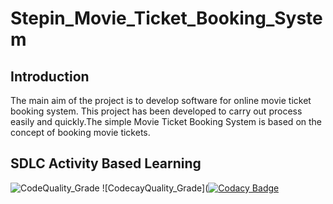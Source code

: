 # Stepin_Movie_Ticket_Booking_System

## Introduction

The main aim of the project is to develop software for online movie ticket booking system. This project has been developed to carry out process easily and quickly.The simple Movie Ticket Booking System is based on the concept of booking movie tickets.

## SDLC Activity Based Learning

![CodeQuality_Grade](https://www.code-inspector.com/project/27637/status/svg)
![CodecayQuality_Grade]([![Codacy Badge](https://app.codacy.com/project/badge/Grade/a5c1741b8da1425daf255b889f4c1ca3)](https://www.codacy.com/gh/TanujaPatgar/Stepin_Movie_Ticket_Booking_System/dashboard?utm_source=github.com&amp;utm_medium=referral&amp;utm_content=TanujaPatgar/Stepin_Movie_Ticket_Booking_System&amp;utm_campaign=Badge_Grade)
